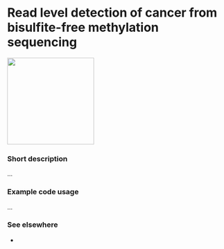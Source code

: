 # Read level detection of cancer from bisulfite-free methylation sequencing

<img src="https://github.com/ndbrown6/EMseq/blob/master/ext/???.png" data-canonical-src="https://github.com/ndbrown6/EMseq/blob/master/ext/???.png" width="200" />

### Short description
...

### Example code usage
...

### See elsewhere
-

